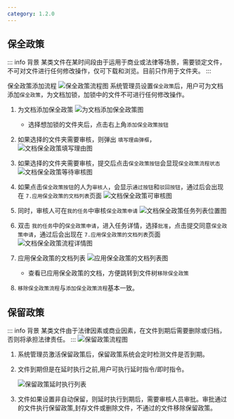 ```yaml
---
category: 1.2.0
---
```

## 保全政策<Badge type="note" text="1.2.0" />
::: info 背景
某类文件在某时间段由于运用于商业或法律等场景，需要锁定文件，不可对文件进行任何修改操作，仅可下载和浏览。目前只作用于文件夹。
:::

保全政策添加流程
![保全政策流程图](/images/v1.1.6/doc-hold-processon.png)
系统管理员设置`保全政策`后，用户可为文档添加`保全政策`，为文档加锁，加锁中的文件不可进行任何修改操作。
1. 为文档添加保全政策
    ![为文档添加保全政策图](/images/v1.1.6/doc-hold-add.png)
    - 选择想加锁的文件夹后，点击右上角`添加保全政策按钮`
2. 如果选择的文件夹需要审核，则弹出 `填写理由弹框`，
    ![文档保全政策填写理由图](/images/v1.1.6/doc-hold-add-reason.png)
3. 如果选择的文件夹需要审核，提交后点击`保全政策按钮`会显现`保全政策流程状态` 
   ![文档保全政策等待审核图](/images/v1.1.6/doc-hold-pending-approval.png)
4. 如果点击`保全政策按钮`的人为`审核人`，会显示`通过按钮`和`驳回按钮`，通过后会出现在 `7.应用保全政策的文档列表`页面
   ![文档保全政策可审核图](/images/v1.1.6/doc-hold-pending-approval-can.png)

5. 同时，审核人可在`我的任务`中审核`保全政策申请`
   ![文档保全政策任务列表位置图](/images/v1.1.6/doc-hold-my-task-list.png)
6. 双击 `我的任务`中的`保全政策申请`，进入任务详情，选择`批准`，点击提交同意`保全政策申请`，通过后会出现在 `7.应用保全政策的文档列表`页面
   ![文档保全政策流程详情图](/images/v1.1.6/doc-hold-workflow-detail.png)
7. 应用保全政策的文档列表
    ![应用保全政策的文档列表图](/images/v1.1.6/doc-hold-list.png)
    - 查看已应用保全政策的文档，方便跳转到文件树`移除保全政策`
8. `移除保全政策流程`与`添加保全政策流程`基本一致。


## 保留政策<Badge type="note" text="1.2.1" />
::: info 背景
某类文件由于法律因素或商业因素，在文件到期后需要删除或归档，否则将承担法律责任。
:::
![保留政策流程图](/images/v1.1.6/rp-processon.png)
1. 系统管理员激活保留政策后，保留政策系统会定时检测文件是否到期。
2. 文件到期但是在延时执行之前,用户可执行延时指令/即时指令。
   
   ![保留政策延时执行列表](/images/v1.1.6/drp.png)

3. 文件如果设置非自动保留，则延时执行到期后，需要审核人员审批。审批通过的文件执行保留政策,封存文件或删除文件，不通过的文件移除保留政策。
